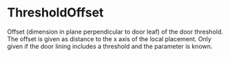 ThresholdOffset
===============

Offset (dimension in plane perpendicular to door leaf) of the door threshold. The offset is given as distance to the x axis of the local placement. Only given if the door lining includes a threshold and the parameter is known.
